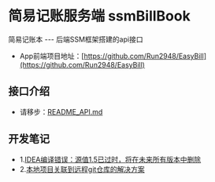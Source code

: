 # 简易记账服务端  ssmBillBook 
简易记账本 --- 后端SSM框架搭建的api接口
* App前端项目地址：[https://github.com/Run2948/EasyBill](https://github.com/Run2948/EasyBill)

## 接口介绍
* 请移步：[README_API.md](./README_API.md)

## 开发笔记
* 1.[IDEA编译错误：源值1.5已过时，将在未来所有版本中删除](https://blog.csdn.net/duchao123duchao/article/details/71480106)
* 2.[本地项目关联到远程git仓库的解决方案](https://blog.csdn.net/vi_error/article/details/80608793)